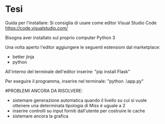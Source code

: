 # Tesi

Guida per l'installare:
Si consiglia di usare come editor Visual Studio Code
https://code.visualstudio.com/

Bisogna aver installato sul proprio computer Python 3

Una volta aperto l'editor aggiungere le seguenti estensioni dal marketplace:
- better jinja
- python

All'interno del terminale dell'editor inserire:
"pip install Flask"

Per eseguire il programma, inserire nel terminale:
"python .\app.py"


#PROBLEMI ANCORA DA RISOLVERE:
- sistemare generazione automatica quando il livello su cui si vuole ottenere una determinata tipologia di Miss è uguale a 2
- inserire controlli su input forniti dall'utente per costruire le cache
- sistemare ancora la grafica
